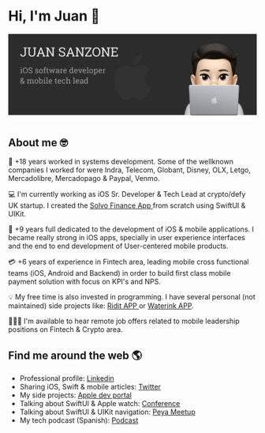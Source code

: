 # Hi, I'm Juan 👋

<img src="https://raw.githubusercontent.com/juansanzone/juansanzone/master/header.png" alt="banner that says Juan Sanzone - iOS developer, tech lead">

## About me 🤓

🏢 +18 years worked in systems development. Some of the wellknown companies I worked for were Indra, Telecom, Globant, Disney, OLX, Letgo, Mercadolibre, Mercadopago & Paypal, Venmo.

💻 I'm currently working as iOS Sr. Developer & Tech Lead at crypto/defy UK startup. I created the <a href="https://apps.apple.com/us/app/solvo/id1644707528"> Solvo Finance App </a> from scratch using SwiftUI & UIKit.

📱 +9 years full dedicated to the development of iOS & mobile applications. I became really strong in iOS apps, specially in user experience interfaces and the end to end development of User-centered mobile products.

💳 +6 years of experience in Fintech area, leading mobile cross functional teams (iOS, Android and Backend) in order to build first class mobile payment solution with focus on KPI's and NPS.

💡 My free time is also invested in programming. I have several personal (not maintained) side projects like:  <a href="https://apps.apple.com/us/app/ridit/id1442148798?l=es"> Ridit APP </a> or  <a href="https://apps.apple.com/us/app/waterink/id1250941742">Waterink APP</a>.

👨🏻‍💻 I'm available to hear remote job offers related to mobile leadership positions on Fintech & Crypto area.

## Find me around the web 🌎 

- Professional profile: <a href="https://www.linkedin.com/in/juansanzone/">Linkedin</a>
- Sharing iOS, Swift & mobile articles: <a href="https://www.twitter.com/johnsanzo">Twitter</a>
- My side projects: <a href="https://apps.apple.com/us/developer/juan-sanzone/id1217039561">Apple dev portal</a>
- Talking about SwiftUI & Apple watch: <a href="https://www.youtube.com/watch?v=Fl4h2QV2fM4">Conference</a>
- Talking about SwiftUI & UIKit navigation: <a href="https://twitter.com/PeYaTech/status/1526689325898866688?s=20&t=oOOR_yEY1A0oMzkn6gofDw">Peya Meetup</a>
- My tech podcast (Spanish): <a href="https://anchor.fm/techbros">Podcast</a> 

<!--
**juansanzone/juansanzone** is a ✨ _special_ ✨ repository because its `README.md` (this file) appears on your GitHub profile.

Here are some ideas to get you started:

- 🔭 I’m currently working on ...
- 🌱 I’m currently learning ...
- 👯 I’m looking to collaborate on ...
- 🤔 I’m looking for help with ...
- 💬 Ask me about ...
- 📫 How to reach me: ...
- 😄 Pronouns: ...
- ⚡ Fun fact: ...
-->
